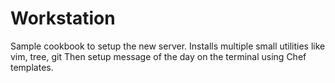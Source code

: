 # Workstation

Sample cookbook to setup the new server.
Installs multiple small utilities like
vim, tree, git
Then setup message of the day on the terminal using Chef templates.


